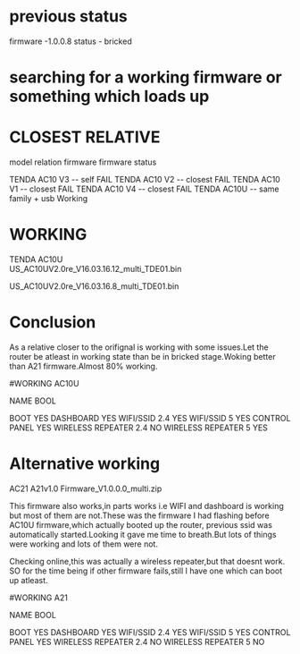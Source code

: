 # previous status 
firmware -1.0.0.8
status - bricked


# searching for a working firmware or something which loads up

# CLOSEST RELATIVE

model            relation    firmware           firmware status

TENDA AC10 V3  -- self                              FAIL
TENDA AC10 V2  -- closest                           FAIL
TENDA AC10 V1  -- closest                           FAIL
TENDA AC10 V4  -- closest                           FAIL
TENDA AC10U    -- same family + usb                 Working


# WORKING 

TENDA AC10U      
US_AC10UV2.0re_V16.03.16.12_multi_TDE01.bin

US_AC10UV2.0re_V16.03.16.8_multi_TDE01.bin


# Conclusion

As a relative closer to the orifignal is working with some issues.Let the router be atleast in working state than be in bricked stage.Woking better than A21 firmware.Almost 80% working.

#WORKING AC10U

NAME                      BOOL

BOOT                      YES
DASHBOARD                 YES
WIFI/SSID 2.4             YES
WIFI/SSID 5               YES
CONTROL PANEL             YES
WIRELESS REPEATER 2.4     NO
WIRELESS REPEATER 5       YES




# Alternative working

AC21
A21v1.0 Firmware_V1.0.0.0_multi.zip

This firmware also works,in parts works i.e WIFI and dashboard is working but most of them are not.These was the firmware I had flashing before AC10U firmware,which actually booted up the router,
previous ssid was automatically  started.Looking it gave me time to breath.But lots of things were working and lots of them were not.

Checking online,this was actually a wireless repeater,but that doesnt work.
SO for the time being if other firmware fails,still I have one which can boot up atleast.



#WORKING A21

NAME                      BOOL

BOOT                      YES
DASHBOARD                 YES
WIFI/SSID 2.4             YES
WIFI/SSID 5               YES
CONTROL PANEL             YES
WIRELESS REPEATER 2.4     NO
WIRELESS REPEATER 5       NO
